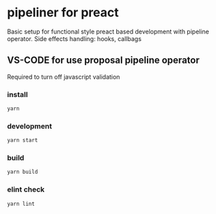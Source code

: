 # pipeliner for preact

Basic setup for functional style preact based development with pipeline operator.
Side effects handling: hooks, callbags

## VS-CODE for use proposal pipeline operator
Required to turn off javascript validation

### install
```bash
yarn
```

### development
```bash
yarn start
```

### build
```bash
yarn build
```

### elint check
```bash
yarn lint
```